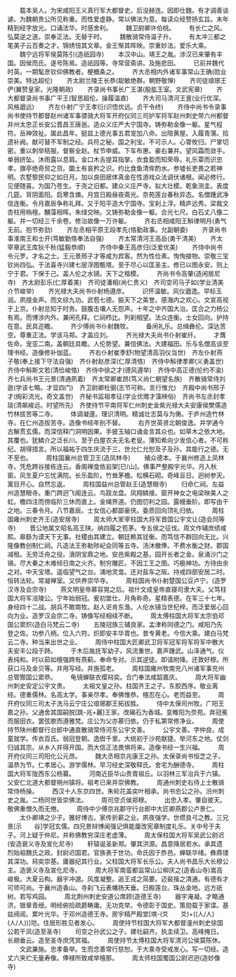 <!-- { "loadSidebar": true } -->
　　载本吴人。为宋咸阳王义真行军大都督史。后没赫连。因即仕魏。有才调善谈谑。为魏朝贵公所见称重。而性爱虚静。常以佛法为意。每读众经赞扬玄旨。末年精到经字放光。口诵法华。时感舍利。
　　魏卫尉卿许伯桃。
　　有长仁之风。弘莫逆之道。崇奉正法。无替于时。
　　魏散骑常侍温子升。
　　有太冲三都之笔美子云百奏之才。锦绣忸其文章。金王惭其晖映。崇重妙法。爱乐大乘。
　　魏宁远将军侯莫陈引(造祇园寺)
　　本汉中山。靖王之胤。涉汉已来肇有丰国。因侯而氏。遂号陈焉。造祇园等。寺常营斋讲。及施悲田。
　　已前并魏代时英。一期髦彦钦仰佛教者。梗概条之。
　　齐大丞相内外诸军事常山王确(勋业崇美。特达超伦)
　　齐太尉兰陵王长恭(聪敏绝群。朝野敬惮)
　　齐司徒琅琊王俨(翼赞皇家。光隆朝政)
　　齐录尚书事长广王湛(股肱王室。文武宪章)
　　齐大都督录尚书事广平王(智思超伦。操履温直)
　　齐大司马清河王亶(业行优深。风格遒远)
　　齐左仆射广宁王孝衍(识悟优远。贞干令终)
　　齐侍中尚书令录事尚书使持节都督赵州诸军事骠骑大将军开府仪同三司护军将军赵州刺史带六州都督并州太忠正长安公晋昌王唐邕。造众义庄严大宁国寺。铸弥勒金像一躯。星气程符。岳神效祉。属此昌年。挺兹上德光事五君宠加八命。出陪黄屋。入履青蒲。拾遗补阙。献可替不军制之经。兵符之秘。国之利宝。不可示人。心膂攸归。尸掌切密。重以刺举秸服。督察全赵。杖节申威。下车布惠。豪右兼并。望风霜而敛手。单弱挤坠。沐雨露以息肩。金口木舌提耳指掌。衣食盈而知荣辱。礼乐覃而识忠孝。旗亭绝奇贸之货。圜土有哀矜之识。约比食鱼清侔酌水。参墟长吏畏之若神明。农墅黎民仰之如日月。加以良田居体真金在性游戏众法调伏诸根。闻必修行。见便随喜。为国乃苍生。于尧之旧都。建众义庄严寺。拟大壮模。乾象测圭。表度几筵。背阴面阳。启寒含燠。月宫日殿昼夜斋光。奈苑莲台春秋异态。名僧踵武净信连衡。令月嘉辰争称礼拜。又于阳平造大宁国寺。宝刹上浮。精庐远秀。梁裁文杏柱用栴檀。黼藻相晖。朱绿交映。又铸弥勒金像一躯。合光七尺。白石丈八像二躯。并一切经三千余卷。修治故像一万许躯。
　　齐右丞相咸阳王斛律明月(勇气无前。抱节弥劲)
　　齐左丞相平原王段孝先(恪勤政事。允副朝委)
　　齐录尚书事淮南王和士开(笃敏勤恪奉法自强)
　　齐太常清河王高岳(勇干清美)
　　齐太宰章武王库狄千秋(猛毅恭顺)
　　齐侍中秦王高彦归(泛爱优美)
　　齐侍中尚书令元罗。才名之士。王元景邢子才等咸为宾客。然为性俭素。恂恂接物。崇敬三宝钦尚四弘。于法喜寺兴建七层浮图甎塔。至于尽心以匡圣主。修已以图永安。则上宁于君。下保于己。盖人伦之水镜。天下之楷模。
　　齐尚书令高肇(造闲居尼寺)　齐太尉彭乐(仁厚着美)　齐司徒潘相(尚仁贵义)　齐司空司马子如(学业清美介节峻举)
　　齐光禄大夫尚书仆射杨遵彦。
　　识怀温敏。风仪遒逸。早标玉润。夙擅金声。而文综九功。武苞七德。振天下之美誉。感海内之欢心。文宣高视于上京。仆射总知于时务。鼓腹击壤人无怨声。十年之中齐国大治。匡合之力杨公有焉。而博涉内外。兼闲孔释。仁祠栉比。列刹相望。法众连衡。士女回向。护持在意。民具迩瞻。
　　齐少傅尚书仆射魏牧。
　　备闲礼乐。总缉彝伦。深达苦空。尊重正法。学该马郑。才盖应刘。
　　齐光禄大夫尚书仆射崔纤。
　　才膺佐命。宠亚二南。盖朝廷具瞻。人伦势望。兼信佛法。大建福田。乐与名僧高谈至理书经。造像修补伽蓝。
　　齐右仆射崔季舒(物望清高羽仪当世)　齐左仆射燕子敬(奉上接下守法自强)　齐仆射赵彦深(仁厚清恪)　齐侍中斛律孝卿(义勇盖世)　齐侍中斛斯文若(清俭峻恪)　齐侍中徐之才(德风遵举)　齐侍中高正德(伦约不渝)　齐七兵尚书王元景(清通夙着)　齐太常卿崔昂(笃义尚仁朝望名族)　齐散骑常侍刘逖(学该七略。才显四门)　齐卫尉卿杜弼(志节可称。言行惟允)　齐殿中尚书邢子才(绚彩流光。奇文盖世)　齐秘书监祖孝征(学业优赡才藻映俗)　齐尚书左丞封孝琰(清飙峻远。时望所先)　齐使持节平南将军仁州刺史金紫光禄大夫安康侯樊儒造竹林拔苦等二寺。
　　体调凝邃。理识清明。精诚壮志莫与为俦。于庐州造竹林寺。在仁州造拔苦寺。造像书经年别不替。
　　右齐世英贤北朝俊逸。并学通今古解贯玄儒。而深信释门洞明因果。手披玉轴口诵金言其众也。如草木之依大地。其覆也。犹鳞介之泛长川。至于白屋农夫无名老叟。薄知希向少发信心者。不可称纪。胡得措言。所以福祐于四生庆流于三。世允仁允恕及子及孙。其能行之德。无不至也。
　　周柱国襄州总管卫王(造凤林寺)
　　殖众德本。于襄州修造上凤林寺。凭危跨谷接栋连云。香阁禅龛依岩架[巳/山]。佛事严整殿宇光华。月入秋窗。风生夏户忘忧满院。长乐盈阶。竹耸茅檐。松横石砌。奇峰亘日。迥树参天。寓目开心。自然忘返。
　　周柱国益州总管赵王(造慧眼寺)
　　归命仁祠。左益州造慧眼寺。重门跨迥飞阁连云。鸟跂龙盘。凤翔鳞接。窗开神女之电梁映美人之虹。檐四注而傍临阶三休而直上。金绳界道。仍图忉利之园。露幔垂阶。即写由干之地。三春令月。八节嘉辰。士女信心都鄙豪侠。委质回向顶礼归依。
　　周柱国雍州刺史齐王(造安居寺)
　　周太师大冡宰柱国大将军晋国公宇文让(造会同等寺)
　　晋公地属文昭名高王陕。纳四履之苞茅。专五侯之征伐。周文作辅庶绩咸熙。皋繇为谟天下无事。社稷由其建立。朝廷赖其铨衡。而笃信不群回向无比。兴隆像教创制仁祠。凡造法王弥勒陟屺会同等五寺。汤沐撤俸。不费水衡之财。郡国减租。无劳泛舟之役。濆阴宝鼎之地。安邑紫殿之基。园开长者之金。泉涌沙门之锡。尽大秦之木难倾日南之火齐。制穷雕匠。不因工王之图。巧极神功。方待由余之对。中天宝塔。遥临望气之台。涌地灵龛。还对盐车之阪。持戒四部安居二时。恒转法轮。常凝禅室。又供养崇华寺。
　　周柱国尚书仆射楚国公豆卢宁。(造罗汉寺及会宗寺)
　　燕文明皇帝慕容晃之后。祖什文成皇帝直寝司隶大夫。父笃柱国大将军涪陵公。宁年始弱冠。爰初筮仕。月角称奇。星精表德。在军三十七年。身经四十二战。胡兵不敢南牧。赵人讵肯东渔。人伦水镜当世杞梓。而泛爱居心回向为业。造罗汉会宗二寺。铸像写经相续不断。
　　周太傅柱国大将军太宗伯邓国公窦炽(造白马梵云二寺)
　　五陵冠族三辅良家。孟津称同德之门。咸阳乃先登之佐。功参八柄。位入六符。炽即安丰华胄也。昔专黄老。今信大乘。建白马梵云二寺。种当来出世之业。
　　周侍中柱国大匠卿武卫将军冠军将军将军中散大夫安丰公段于跱。
　　于木后胤抚军幼子。风流重世。嘉声踵武。山泽通气。仪表纯和。时以茹如檀强跨有燕蓟。奉命专对。示其逆徒。即请附降。还敦好穆。所获口马及金贝等。并用写经。并施孤老。
　　周柱国雍州牧南兖八州诸军事兖州总管酂国公窦恭。
　　龟镜蝉联衣缨舄奕。合门奉法咸韶嘉庆。
　　周大将军幽州刺史安定公宇文贵。
　　太祖文皇之孙。柱国齐王之子。东胶西序。敬业离经。德重儒林。名高太学。事亲尽孝。奉佛惟恭。檀忍在心。老而益至。
　　周开府仪同三司太子洗马云宁庄公琅琊郡王拓拔胜。
　　侍中太保司州牧。广阳王嘉之孙。父通舍其国嗣脱[跳-兆+麗]王家。改碣石为香城。变睢阳为奈苑。弃冠冕而服田衣。罢弦歌而遵雅梵。庄公为父亦慕归依。仍于私第常修净业。
　　周使持节陕州都督行台郎中通直散骑常侍河东公宇文善。
　　公宇文善。字仲良。成童就学。传衣百氏。弱冠登朝。逸辔千里。大统初于沙苑献捷。举河东之地。仗剑归诚其宗。从乡人并得开国。而大信正法畏惧将来。造像书经一生兴福。
　　周开府仪同三司阳化公元昂。
　　魏大丞相京兆康王之孙。太保录尚书恒芝之子。温恭为节。仁孝居心。游学儒林。早习经史深敬释氏。舍宅为酬德寺。
　　周柱国大将军陇西东公杨纂。
　　河南近臣华山贵胄祖丘。以羽林三军治兵于六镇。父安仁北道大都督朔州镇将。祖考已来并崇佛教。
　　周通州刺史右侍上士散骑常侍杨操。
　　西汉十人东京四世。朱轮花盖奕叶相承。尚书忠公之孙。汾州刺史之胤。二杨同世皆崇佛法。
　　周司空贞侯郑穆。
　　出忠入孝。肇自彼天。敬佛重僧久而无倦。
　　周侍中少傅京兆郡守行台郎中大匠卿燕郡公卢景仁。
　　太仆卿靖之少子。雅好博古。家传折薪之业。夙夜强学。世缵良弓之教。三兄景[示　　谷]学冠玄儒。四兄景辩博闻强记俱能厘改宪章制度礼乐。关中号于夫子。河上疑于仲尼。并称佛教穷深庄老虚薄。
　　周太保柱国大将军吴武公尉迟(安造衰义寺及宣化尼寺)
　　轩辕诞圣新郑。肇其洪源。昌意降居若水。承其遗烈始祖魏氏之政。封尉迟国君。官族表于世功。命氏因于胙邑。蝉联华绪。彝鼎镂其深功。舄奕崇基。庸器纪其行业。父柱国大将军长乐公。夫人尚书昌乐大长穆公主。造褒义寺及宣化尼寺。
　　周大将军南蛮都监常山公柳庆之(造香山寺)嵩高峻极。大夏云构。器宇冲邈。风度凝整。追王戎之简要。迈裴揩之清通。有德有才可师可尚。于襄州造香山。寺刹飞云表幡扬天垂。日殿莲台。珠丛金地。远方祇树。若写鸡园。
　　周北荆州刺史安道公席顾(造德王寺)
　　器宇淹凝。才略通济。银章青绶。明经俯拾疏爵畴庸。无功克举。令德彰于国史。策勋载于家谍。基兹阀阅。累叶光华。于邓州造德王寺。房宇精严殿堂[塽-(爻　　爻)+((人/人)　　(人/人))]垲。住居形胜见者发心。
　　周使持节柱国大将军大都督潼州刺史徐国公若干凤(造至圣寺)
　　司空之孙武公之子。建社嗣齐。执圭续卫。高峰掩日。长翅垂云。造至圣寺庶凭冥福。
　　周使持节太傅柱国大将军清河公侯莫陈休。
　　文武兼施。忠孝备举。生而念善常行慈恕。于大乘寺受戒发心。写一切经。造丈六夹纻无量寿像。俸禄所致咸举檀那。
　　周太师柱国蜀国公尉迟迥(造妙像寺)
